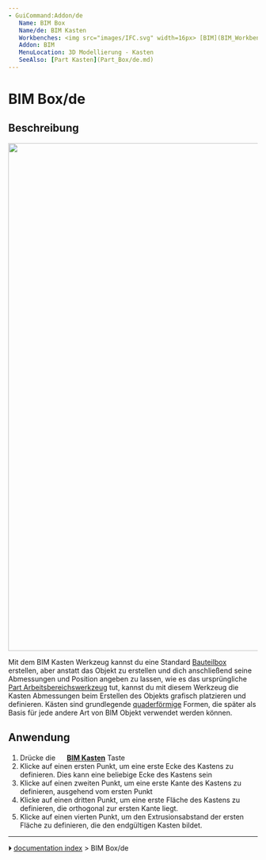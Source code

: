 ```yaml
---
- GuiCommand:Addon/de
   Name: BIM Box
   Name/de: BIM Kasten
   Workbenches: <img src="images/IFC.svg" width=16px> [BIM](BIM_Workbench/de.md)
   Addon: BIM
   MenuLocation: 3D Modellierung - Kasten
   SeeAlso: [Part Kasten](Part_Box/de.md)
---
```


# BIM Box/de

## Beschreibung

<img alt="" src=images/BIM_box_screenshot.png  style="width:1024px;">

Mit dem BIM Kasten Werkzeug kannst du eine Standard [Bauteilbox](Part_Box/de.md) erstellen, aber anstatt das Objekt zu erstellen und dich anschließend seine Abmessungen und Position angeben zu lassen, wie es das ursprüngliche [Part Arbeitsbereichswerkzeug](Part_Workbench/de.md) tut, kannst du mit diesem Werkzeug die Kasten Abmessungen beim Erstellen des Objekts grafisch platzieren und definieren. Kästen sind grundlegende [quaderförmige](https://en.wikipedia.org/wiki/Cuboid) Formen, die später als Basis für jede andere Art von BIM Objekt verwendet werden können.

## Anwendung

1.  Drücke die **<img src="images/BIM_Box.png" width=16px> [BIM Kasten](BIM_Box/de.md)** Taste
2.  Klicke auf einen ersten Punkt, um eine erste Ecke des Kastens zu definieren. Dies kann eine beliebige Ecke des Kastens sein
3.  Klicke auf einen zweiten Punkt, um eine erste Kante des Kastens zu definieren, ausgehend vom ersten Punkt
4.  Klicke auf einen dritten Punkt, um eine erste Fläche des Kastens zu definieren, die orthogonal zur ersten Kante liegt.
5.  Klicke auf einen vierten Punkt, um den Extrusionsabstand der ersten Fläche zu definieren, die den endgültigen Kasten bildet.



---
⏵ [documentation index](../README.md) > BIM Box/de

